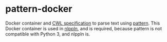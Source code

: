 # pattern-docker

Docker container and [CWL specification](http://www.commonwl.org/) to parse text using [pattern](https://www.clips.uantwerpen.be/pattern). This Docker container is used in [nlppln](https://github.com/nlppln/nlppln/), and is required, because pattern is not compatible with Python 3, and nlppln is.
